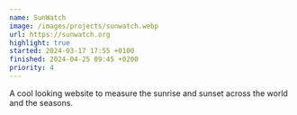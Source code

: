 ```yaml
---
name: SunWatch
image: /images/projects/sunwatch.webp
url: https://sunwatch.org
highlight: true
started: 2024-03-17 17:55 +0100
finished: 2024-04-25 09:45 +0200
priority: 4
---
```

A cool looking website to measure the sunrise and sunset across the world and the seasons.